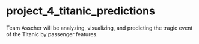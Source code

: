 # project_4_titanic_predictions

Team Asscher will be analyzing, visualizing, and predicting the tragic event of the Titanic by passenger features.
